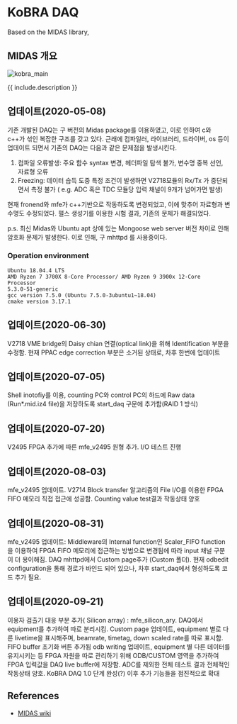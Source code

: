 # KoBRA DAQ
   Based on the MIDAS library,
 
 ## MIDAS 개요
 
![kobra_main](https://user-images.githubusercontent.com/38948046/94102199-8e90d180-fe6c-11ea-8d35-39388c51dfa4.png)
  <figcaption>{{ include.description }}</figcaption>
 
 ## 업데이트(2020-05-08)
 
   기존 개발된 DAQ는 구 버전의 Midas package를 이용하였고, 이로 인하여 c와 c++가 섞인 복잡한 구조를 갖고 있다. 근래에 컴파일러, 라이브러리, 드라이버, os 등이 업데이트 되면서 기존의 DAQ는 다음과 같은 문제점을 발생시킨다.

1. 컴파일 오류발생: 주요 함수 syntax 변경, 헤더파일 탐색 불가, 변수명 중복 선언, 자료형 오류
2. Freezing: 데이터 습득 도중 특정 조건이 발생하면 V2718모듈의 Rx/Tx 가 중단되면서 측정 불가 ( e.g. ADC 혹은 TDC 모듈당 입력 채널이 9개가 넘어가면 발생) 


현재 fronend와 mfe가 c++기반으로 작동하도록 변경되었고, 이에 맞추어 자료형과 변수명도 수정되었다. 펄스 생성기를 이용한 시험 결과, 기존의 문제가 해결되었다.

 p.s. 최신 Midas와 Ubuntu apt 상에 있는 Mongoose web server 버전 차이로 인해 암호화 문제가 발생한다. 이로 인해, 구 mhttpd 를 사용중이다.  


### Operation environment

    Ubuntu 18.04.4 LTS
    AMD Ryzen 7 3700X 8-Core Processor/ AMD Ryzen 9 3900x 12-Core Processor
    5.3.0-51-generic 
    gcc version 7.5.0 (Ubuntu 7.5.0-3ubuntu1~18.04)
    cmake version 3.17.1


 ## 업데이트(2020-06-30)
 
V2718 VME bridge의 Daisy chian 연결(optical link)을 위해 Identification 부분을 수정함. 현재 PPAC edge correction 부분은 소거된 상태로, 차후 한번에 업데이트  


## 업데이트(2020-07-05)
 Shell inotofiy를 이용, counting PC와 control PC의 하드에 Raw data (Run*.mid.iz4 file)을 저장하도록 start_daq 구문에 추가함(RAID 1 방식)
 
 
 ## 업데이트(2020-07-20)
 V2495 FPGA 추가에 따른 mfe_v2495 원형 추가. I/O 테스트 진행
 
  ## 업데이트(2020-08-03)
mfe_v2495 업데이트. V2714 Block transfer 알고리즘의 File I/O를 이용한 FPGA FIFO 메모리 직접 접근에 성공함. Counting value test결과 작동상태 양호

 ## 업데이트(2020-08-31)
 mfe_v2495 업데이트: Middleware의 Internal function인 Scaler_FIFO function을 이용하여 FPGA FIFO 메모리에 접근하는 방법으로 변경됨에 따라 input 채널 구분이 더 용이해짐.
 DAQ mhttpd에서 Custom page추가 (Custom 폴더). 현재 odbedit configuration을 통해 경로가 바인드 되어 있으나, 차후 start_daq에서 형성하도록 코드 추가 필요.
 
  ## 업데이트(2020-09-21)
 이용자 검출기 대응 부분 추가( Silicon array) : mfe_silicon_ary. DAQ에서 equipment를 추가하여 따로 분리시킴.
 Custom page 업데이트, equipment 별로 다른 livetime을 표시해주며, beamrate, timetag, down scaled rate를 따로 표시함. FIFO buffer 초기화 버튼 추가됨
 odb writing 업데이트, equipment 별 다른 데이터를 유지시키는 등 FPGA 자원을 따로 관리하기 위해 ODB/CUSTOM 영역을 추가하여 FPGA 입력값을 DAQ live buffer에 저장함.
 ADC를 제외한 전체 테스트 결과 전체적인 작동상태 양호. KoBRA DAQ 1.0 단계 완성(?) 이후 추가 기능들을 점진적으로 확대 



## References
- [MIDAS wiki]( https://midas.triumf.ca/MidasWiki/index.php/Main_Page)



